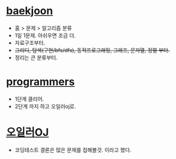 # [baekjoon](https://www.acmicpc.net/)

* 홈 > 문제 > 알고리즘 분류
* 1일 1문제. 아쉬우면 조금 더.
* 자료구조부터.
* ~~그리디, 탐색(구현/bfs/dfs), 동적프로그래밍, 그래프, 문자열, 정렬 부터.~~
* 정리는 큰 분류부터.

# [programmers](https://programmers.co.kr/)

* 1단계 클리어.
* 2단계 까지 하고 오일러oj로.   

# [오일러OJ](https://euleroj.io/)

* 코딩테스트 결론은 많은 문제를 접해볼것. 이라고 했다.  